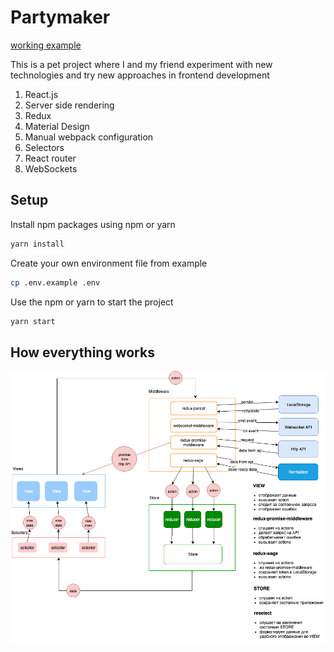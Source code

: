 # Partymaker
[working example](https://partymaker.zp.ua)

This is a pet project where I and my friend experiment with new technologies and try new approaches in frontend development

1. React.js
2. Server side rendering
3. Redux
4. Material Design
5. Manual webpack configuration
6. Selectors
7. React router
8. WebSockets

## Setup

Install npm packages using npm or yarn

```bash
yarn install
```

Create your own environment file from example

```bash
cp .env.example .env
```
Use the npm or yarn to start the project

```bash
yarn start
```

## How everything works
![Diagram](diagram.png)
